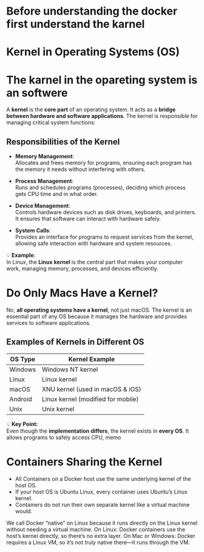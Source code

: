 # Before understanding the docker first understand the karnel 
# Kernel in Operating Systems (OS)
# The karnel in the opareting system is an softwere 


A **kernel** is the **core part** of an operating system. It acts as a **bridge between hardware and software applications**. The kernel is responsible for managing critical system functions:

## Responsibilities of the Kernel

- **Memory Management**:  
  Allocates and frees memory for programs, ensuring each program has the memory it needs without interfering with others.

- **Process Management**:  
  Runs and schedules programs (processes), deciding which process gets CPU time and in what order.

- **Device Management**:  
  Controls hardware devices such as disk drives, keyboards, and printers. It ensures that software can interact with hardware safely.

- **System Calls**:  
  Provides an interface for programs to request services from the kernel, allowing safe interaction with hardware and system resources.

💡 **Example**:  
In Linux, the **Linux kernel** is the central part that makes your computer work, managing memory, processes, and devices efficiently.

# Do Only Macs Have a Kernel?

No, **all operating systems have a kernel**, not just macOS. The kernel is an essential part of any OS because it manages the hardware and provides services to software applications.

## Examples of Kernels in Different OS

| OS Type     | Kernel Example                         |
|------------|----------------------------------------|
| Windows    | Windows NT kernel                       |
| Linux      | Linux kernel                            |
| macOS      | XNU kernel (used in macOS & iOS)       |
| Android    | Linux kernel (modified for mobile)     |
| Unix       | Unix kernel                             |

💡 **Key Point:**  
Even though the **implementation differs**, the kernel exists in **every OS**. It allows programs to safely access CPU, memo

# Containers Sharing the Kernel
- All Containers on a Docker host use the same underlying kernel of the host OS.
- If your host OS is Ubuntu Linux, every container uses Ubuntu’s Linux kernel.
- Containers do not run their own separate kernel like a virtual machine would.

We call Docker “native” on Linux because it runs directly on the Linux kernel without needing a virtual machine.
On Linux: Docker containers use the host’s kernel directly, so there’s no extra layer.
On Mac or Windows: Docker requires a Linux VM, so it’s not truly native there—it runs through the VM.



